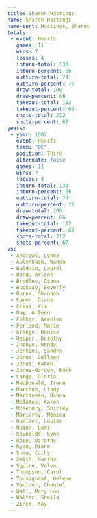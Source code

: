 ```yaml
---
title: Sharon Hastings
name: Sharon Hastings
name-sort: Hastings, Sharon
totals:
 - event: Hearts
   games: 11
   wins: 7
   losses: 4
   inturn-total: 138
   inturn-percent: 66
   outturn-total: 74
   outturn-percent: 70
   draw-total: 100
   draw-percent: 66
   takeout-total: 112
   takeout-percent: 69
   shots-total: 212
   shots-percent: 67
years:
 - year: 1982
   event: Hearts
   team: "BC"
   position: Third
   alternate: false
   games: 11
   wins: 7
   losses: 4
   inturn-total: 138
   inturn-percent: 66
   outturn-total: 74
   outturn-percent: 70
   draw-total: 100
   draw-percent: 66
   takeout-total: 112
   takeout-percent: 69
   shots-total: 212
   shots-percent: 67
vs:
 - Andrews, Lynne
 - Aulenback, Wanda
 - Baldwin, Laurel
 - Bond, Arlene
 - Bradley, Diane
 - Buckway, Beverly
 - Burns, Shannon
 - Caron, Diane
 - Crass, Kim
 - Day, Arleen
 - Felker, Arenlea
 - Ferland, Marie
 - Grange, Denise
 - Hepper, Dorothy
 - Inouye, Wendy
 - Jenkins, Sandra
 - Jones, Colleen
 - Jones, Karen
 - Jones-Gordon, Barb
 - Large, Gloria
 - MacDonald, Irene
 - Marchuk, Lindy
 - Martineau, Donna
 - McIntee, Karen
 - McKendry, Shirley
 - Moriarty, Monica
 - Ouellet, Louise
 - Quinn, Lori
 - Reynolds, Lynn
 - Rose, Dorothy
 - Ryan, Diane
 - Shaw, Cathy
 - Smith, Martha
 - Squire, Velva
 - Thompson, Carol
 - Tousignant, Helene
 - Vautour, Chantel
 - Wall, Mary Lou
 - Walter, Sheila
 - Zinck, Kay
---
```

